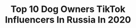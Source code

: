 ---
title: Top 10 Dog Owners TikTok Influencers In Russia In 2020
description: >-
  Find top dog owners TikTok influencers in Russia in 2020. Most popular hashtags: #love #duet #russia #familytime.
platform: TikTok
profiles:
  - username: "de_kato21"
    fullname: >-
      De_Kato21
    location: "Russia"
    followers: 232713
    engagement: 867
    commentsToLikes: 0.011653
    id: ck9euks5ze8vj0j78z07fy3gn
    verified: false
    hashtags: "#bluehair, #pillowchallenge, #freshmydance, #chellenge"
  - username: "timmy_team"
    fullname: >-
      Timmy Team
    location: "Russia"
    followers: 355971
    engagement: 2082
    commentsToLikes: 0.018246
    id: ck8qfbmssw6xs0j789powpcpz
    verified: false
    hashtags: "#musiclives, #acnh, #mycrib, #spacethings"
  - username: "sherdochka"
    fullname: >-
      Tatyana Zakharova
    location: "Russia"
    followers: 29156
    engagement: 1518
    commentsToLikes: 0.039741
    id: ckai0ap986ww70i78xpdh6r5y
    verified: false
    hashtags: ""
  - username: "_ellidi"
    fullname: >-
      Elli Di
    location: "Russia"
    followers: 884149
    engagement: 1207
    commentsToLikes: 0.011207
    id: ck83z72dryabk0j78lw5d4lgj
    verified: true
    hashtags: "#like, #russia, #petbff, #ghost"
  - username: "antontulupoff_official"
    fullname: >-
      ANTNY
    location: "Russia"
    followers: 760289
    engagement: 923
    commentsToLikes: 0.013387
    id: ck9eyynlzy0uo0j78ua4gxztx
    verified: false
    hashtags: "#dogs, #music, #india, #doggydaycare"
  - username: "victorblud"
    fullname: >-
      Виктор Евгеньч ♠️
    location: "Russia"
    followers: 1191916
    engagement: 1037
    commentsToLikes: 0.008836
    id: ck83z5q4nxy330j787eoslmot
    verified: true
    hashtags: "#pullups, #strong, #hometraining, #bottle"
  - username: "bullterrier_russia"
    fullname: >-
      @bullterrier_Russia
    location: "Russia"
    followers: 46384
    engagement: 1213
    commentsToLikes: 0.010383
    id: ck9kboey9m1xc0j78fpa72bmr
    verified: false
    hashtags: "#russia, #englishbullterrier, #bullie"
  - username: "alexandra__great"
    fullname: >-
      Alexandra__great
    location: "Russia"
    followers: 55982
    engagement: 966
    commentsToLikes: 0.014416
    id: ck8os1pjveuao0j78udozotqg
    verified: false
    hashtags: "#shock, #coronaviruschallenge, #helpful, #recc"
  - username: "ai.illustration"
    fullname: >-
      Anastasia Aitova
    location: "Russia"
    followers: 38211
    engagement: 860
    commentsToLikes: 0.011068
    id: cka65kn61dfm90i78kk56lcui
    verified: false
    hashtags: "#babyyoda, #chriatmas, #baby, #yoda"
  - username: "dogdressor"
    fullname: >-
      Владимир
    location: "Russia"
    followers: 1036768
    engagement: 812
    commentsToLikes: 0.002817
    id: ck7zo0k0zgny30j78y82jd8i5
    verified: false
    hashtags: "#dogsport, #staffy, #valentinesday, #bulli"
---